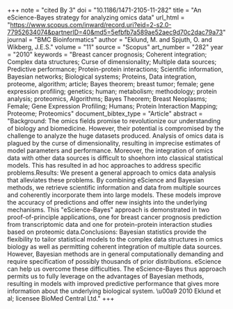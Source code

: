+++
note = "cited By 3"
doi = "10.1186/1471-2105-11-282"
title = "An eScience-Bayes strategy for analyzing omics data"
url_html = "https://www.scopus.com/inward/record.uri?eid=2-s2.0-77952634074&partnerID=40&md5=5efbfb7a589ae52aec9d70c2dac79a73"
journal = "BMC Bioinformatics"
author = "Eklund, M. and Spjuth, O. and Wikberg, J.E.S."
volume = "11"
source = "Scopus"
art_number = "282"
year = "2010"
keywords = "Breast cancer prognosis;  Coherent integration;  Complex data structures;  Curse of dimensionality;  Multiple data sources;  Predictive performance;  Protein-protein interactions;  Scientific information, Bayesian networks;  Biological systems;  Proteins, Data integration, proteome, algorithm;  article;  Bayes theorem;  breast tumor;  female;  gene expression profiling;  genetics;  human;  metabolism;  methodology;  protein analysis;  proteomics, Algorithms;  Bayes Theorem;  Breast Neoplasms;  Female;  Gene Expression Profiling;  Humans;  Protein Interaction Mapping;  Proteome;  Proteomics"
document_bibtex_type = "Article"
abstract = "Background: The omics fields promise to revolutionize our understanding of biology and biomedicine. However, their potential is compromised by the challenge to analyze the huge datasets produced. Analysis of omics data is plagued by the curse of dimensionality, resulting in imprecise estimates of model parameters and performance. Moreover, the integration of omics data with other data sources is difficult to shoehorn into classical statistical models. This has resulted in ad hoc approaches to address specific problems.Results: We present a general approach to omics data analysis that alleviates these problems. By combining eScience and Bayesian methods, we retrieve scientific information and data from multiple sources and coherently incorporate them into large models. These models improve the accuracy of predictions and offer new insights into the underlying mechanisms. This \"eScience-Bayes\" approach is demonstrated in two proof-of-principle applications, one for breast cancer prognosis prediction from transcriptomic data and one for protein-protein interaction studies based on proteomic data.Conclusions: Bayesian statistics provide the flexibility to tailor statistical models to the complex data structures in omics biology as well as permitting coherent integration of multiple data sources. However, Bayesian methods are in general computationally demanding and require specification of possibly thousands of prior distributions. eScience can help us overcome these difficulties. The eScience-Bayes thus approach permits us to fully leverage on the advantages of Bayesian methods, resulting in models with improved predictive performance that gives more information about the underlying biological system. \u00a9 2010 Eklund et al; licensee BioMed Central Ltd."
+++

